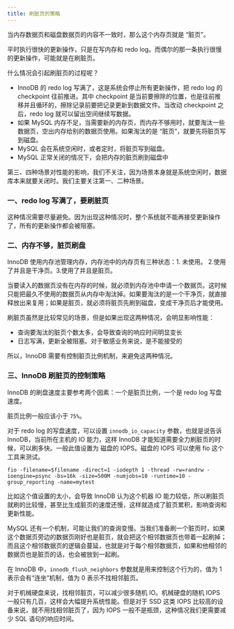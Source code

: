```yaml
---
title: 刷脏页的策略
---
```


当内存数据页和磁盘数据页的内容不一致时，那么这个内存页就是 “脏页”。

平时执行很快的更新操作，只是在写内存和 redo log。而偶尔的那一条执行很慢的更新操作，可能就是在刷脏页。

什么情况会引起刷脏页的过程呢？

- InnoDB 的 redo log 写满了，这是系统会停止所有更新操作，把 redo log 的 checkpoint 往前推进。其中 checkpoint 是当前要擦除的位置，也是往前推移并且循环的，擦除记录前要把记录更新到数据文件。当改动 checkpoint 之后，redo log 就可以留出空间继续写数据。
- 如果 MySQL 内存不足，当需要新的内存页，而内存不够用时，就要淘汰一些数据页，空出内存给别的数据页使用。如果淘汰的是 “脏页”，就要先将脏页写到磁盘。
- MySQL 会在系统空闲时，或者定时，将脏页写到磁盘。
- MySQL 正常关闭的情况下，会把内存的脏页刷到磁盘中

第三、四种场景对性能的影响，我们不关注，因为场景本身就是系统空闲时，数据库本来就要关闭时。我们主要关注第一、二种场景。

### 一、redo log 写满了，要刷脏页

这种情况需要尽量避免。因为出现这种情况时，整个系统就不能再接受更新操作了，所有的更新操作都会被阻塞。

### 二、内存不够，脏页刷盘

InnoDB 使用内存池管理内存，内存池中的内存页有三种状态：1. 未使用。  2.使用了并且是干净页。3.使用了并且是脏页。

当要读入的数据页没有在内存的时候，就必须到内存池中申请一个数据页。这时候只能把最久不使用的数据页从内存中淘汰掉。如果要淘汰的是一个干净页，就直接释放出来复用；如果是脏页，就必须将脏页先刷到磁盘，变成干净页后才能使用。

刷脏页虽然是比较常见的场景，但是如果出现这两种情况，会明显影响性能：

- 查询要淘汰的脏页个数太多，会导致查询的响应时间明显变长
- 日志写满，更新全被阻塞。对于敏感业务来说，是不能接受的

所以，InnoDB 需要有控制脏页比例机制，来避免这两种情况。

### 三、InnoDB 刷脏页的控制策略

InnoDB 的刷盘速度主要参考两个因素：一个是脏页比例，一个是 redo log 写盘速度。

脏页比例一般应该小于 `75%`。

对于 redo log 的写盘速度，可以设置 `innodb_io_capacity` 参数，也就是说告诉 InnoDB，当前所在主机的 IO 能力，这样 InnoDB 才能知道需要全力刷脏页的时候，可以刷多快。一般此值设置为 磁盘的 IOPS。磁盘的 IOPS 可以使用 fio 这个工具来测试。

```
fio -filename=$filename -direct=1 -iodepth 1 -thread -rw=randrw -ioengine=psync -bs=16k -size=500M -numjobs=10 -runtime=10 -group_reporting -name=mytest 
```

比如这个值设置的太小，会导致 InnoDB 认为这个机器 IO 能力较低，所以刷脏页就刷的比较慢，甚至比生成脏页的速度还慢，这样就造成了脏页累积，影响查询和更新性能。

MySQL 还有一个机制，可能让我们的查询变慢。当我们准备刷一个脏页时，如果这个数据页旁边的数据页刚好也是脏页，就会把这个相邻数据页也带着一起刷掉；而且这个相邻数据页的逻辑会蔓延，也就是对于每个相邻数据页，如果和他相邻的数据页也是脏页的话，也会被放到一起刷。

在 InnoDB 中，`innodb_flush_neighbors` 参数就是用来控制这个行为的，值为 1 表示会有“连坐”机制，值为 0 表示不找相邻脏页。

对于机械硬盘来说，找相邻脏页，可以减少很多随机 IO。机械硬盘的随机 IOPS 一般只有几百，这样会大幅提升系统性能。但是对于 SSD 这类 IOPS 比较高的设备来说，就不用找相邻脏页了，因为 IOPS 一般不是瓶颈，这种情况我们更需要减少 SQL 语句的响应时间。